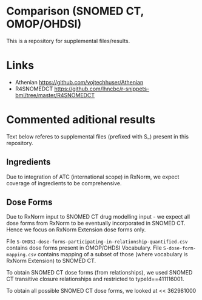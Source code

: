 # Comparison (SNOMED CT, OMOP/OHDSI)

This is a repository for supplemental files/results. 

# Links
- Athenian https://github.com/vojtechhuser/Athenian
- R4SNOMEDCT https://github.com/lhncbc/r-snippets-bmi/tree/master/R4SNOMEDCT


# Commented aditional results

Text below referes to supplemental files (prefixed with S_) present in this repository.

## Ingredients

Due to integration of ATC (international scope) in RxNorm, we expect coverage of ingredients to be comprehensive.


## Dose Forms

Due to RxNorm input to SNOMED CT drug modelling input - we expect all dose forms from RxNorm to be eventually incorporated in SNOMED CT. Hence we focus on RxNorm Extension dose forms only.

File `S-OHDSI-dose-forms-participating-in-relationship-quantified.csv` contains dose forms present in OMOP/OHDSI Vocabulary. File `S-dose-form-mapping.csv` contains mapping of a subset of those (where vocabulary is RxNorm Extension) to SNOMED CT.

To obtain SNOMED CT dose forms (from relationships), we used SNOMED CT transitive closure relationships and restricted to typeId==411116001.

To obtain all possible SNOMED CT dose forms, we looked at << 362981000
